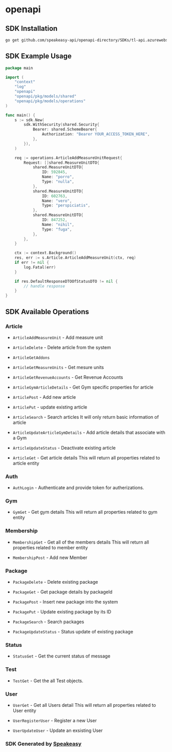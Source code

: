 # openapi

<!-- Start SDK Installation -->
## SDK Installation

```bash
go get github.com/speakeasy-api/openapi-directory/SDKs/tl-api.azurewebsites.net/2020-08-10_6-22/go
```
<!-- End SDK Installation -->

## SDK Example Usage
<!-- Start SDK Example Usage -->
```go
package main

import (
    "context"
    "log"
    "openapi"
    "openapi/pkg/models/shared"
    "openapi/pkg/models/operations"
)

func main() {
    s := sdk.New(
        sdk.WithSecurity(shared.Security{
            Bearer: shared.SchemeBearer{
                Authorization: "Bearer YOUR_ACCESS_TOKEN_HERE",
            },
        }),
    )

    req := operations.ArticleAddMeasureUnitRequest{
        Request: []shared.MeasureUnitDTO{
            shared.MeasureUnitDTO{
                ID: 592845,
                Name: "porro",
                Type: "nulla",
            },
            shared.MeasureUnitDTO{
                ID: 602763,
                Name: "vero",
                Type: "perspiciatis",
            },
            shared.MeasureUnitDTO{
                ID: 847252,
                Name: "nihil",
                Type: "fuga",
            },
        },
    }

    ctx := context.Background()
    res, err := s.Article.ArticleAddMeasureUnit(ctx, req)
    if err != nil {
        log.Fatal(err)
    }

    if res.DefaultResponseDTOOfStatusDTO != nil {
        // handle response
    }
}
```
<!-- End SDK Example Usage -->

<!-- Start SDK Available Operations -->
## SDK Available Operations


### Article

* `ArticleAddMeasureUnit` - Add measure unit
* `ArticleDelete` - Delete article from the system
            
* `ArticleGetAddons`
* `ArticleGetMeasureUnits` - Get mesure units
* `ArticleGetRevenueAccounts` - Get Revenue Accounts 
* `ArticleGymArticleDetails` - Get Gym specific properties for article
            
* `ArticlePost` - Add new article
            
* `ArticlePut` - update existing article
            
* `ArticleSearch` - Search articles
It will only return basic information of article
            
* `ArticleUpdateArticleGymDetails` - Add article details that associate with a Gym
            
* `ArticleUpdateStatus` - Deactivate existing article 
* `ArticleGet` - Get article details
This will return all properties related to article entity
            

### Auth

* `AuthLogin` - Authenticate and provide token for autherizations.
            

### Gym

* `GymGet` - Get gym details
This will return all properties related to gym entity
            

### Membership

* `MembershipGet` - Get all of the members details
This will return all properties related to member entity
            
* `MembershipPost` - Add new Member
            

### Package

* `PackageDelete` - Delete existing package
            
* `PackageGet` - Get package details by packageId
            
* `PackagePost` - Insert new package into the system
            
* `PackagePut` - Update existing package by its ID
            
* `PackageSearch` - Search packages
            
* `PackageUpdateStatus` - Status update of existing package 

### Status

* `StatusGet` - Get the current status of message

### Test

* `TestGet` - Get the all Test objects.
            

### User

* `UserGet` - Get all Users detail
This will return all properties related to User entity
            
* `UserRegisterUser` - Register a new User
            
* `UserUpdateUser` - Update an exsisting User
            
<!-- End SDK Available Operations -->

### SDK Generated by [Speakeasy](https://docs.speakeasyapi.dev/docs/using-speakeasy/client-sdks)
